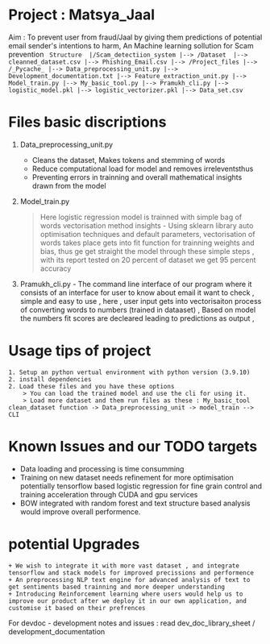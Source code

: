 # Project : Matsya_Jaal
Aim : To prevent user from fraud/Jaal by giving them predictions of potential email sender's intentions to harm, An Machine learning sollution for Scam prevention
`
Structure 
|/Scam_detectiion_system
|--> /Dataset 
    |--> cleanned_dataset.csv
    |--> Phishing_Email.csv
|--> /Project_files
  |--> /_Pycache_
    |--> Data_preprocessing_unit.py
    |--> Development_documentation.txt
    |--> Feature_extraction_unit.py
    |--> Model_train.py
    |--> My_basic_tool.py
    |--> Pramukh_cli.py
    |--> logistic_model.pkl
    |--> logistic_vectorizer.pkl
  |--> Data_set.csv`
  
# Files basic discriptions 
1. Data_preprocessing_unit.py
    * Cleans the dataset, Makes tokens and stemming of words
    * Reduce computational load for model and removes irreleventsthus
    * Preventing errors in trainning and overall mathematical insights drawn from the model
2. Model_train.py
    > Here logistic regression model is trainned with simple bag of words vectorisation method
    insights
       - Using sklearn library auto optimisation techniques and default parameters, vectorisation of words takes place gets into fit function for trainning weights and bias, thus ge get straight the model through these simple steps , with its report tested on 20 percent of dataset we get 95 percent accuracy

3. Pramukh_cli.py
       - The command line interface of our program where it consists of an interface for user to know about email it want to check , simple and easy to use , here , user input gets into vectorisaiton process of converting words to numbers  (trained in dataaset) , Based on model the numbers fit scores are decleared leading to predictions as output ,

# Usage tips of project 
    1. Setup an python vertual environment with python version (3.9.10)
    2. install dependencies 
    2. Load these files and you have these options 
        > You can load the trained model and use the cli for using it. 
        > Load more dataset and them run files as these : My_basic_tool clean_dataset function -> Data_preprocessing_unit -> model_train --> CLI
  
# Known Issues and our TODO targets
  * Data loading and processing is time consumming
  * Training on new dataset needs refinement for more optimisation potentially tensorflow based logistic regression for fine grain control and training acceleration through CUDA and gpu services
  * BOW integrated with random forest and text structure based analysis would improve overall performence.

# potential Upgrades
    + We wish to integrate it with more vast dataset , and integrate tensorflow and stack models for improved precissions and performence
    + An preprocessing NLP text engine for advanced analysis of text to get sentiments based trainning and more deeper understanding 
    + Introducing Reinforcement learning where users would help us to improve our product after we deploy it in our own application, and customise it based on their prefrences 

For devdoc - development notes and issues : read dev_doc_library_sheet / development_documentation
